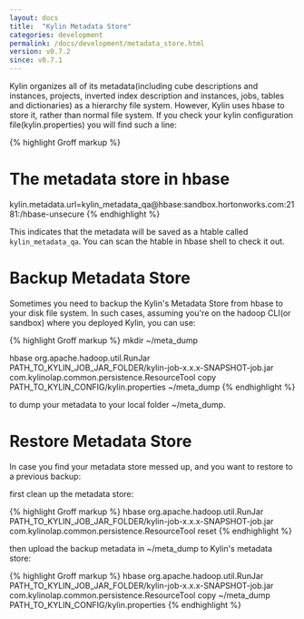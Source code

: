 ```yaml
---
layout: docs
title:  "Kylin Metadata Store"
categories: development
permalink: /docs/development/metadata_store.html
version: v0.7.2
since: v0.7.1
---
```


Kylin organizes all of its metadata(including cube descriptions and instances, projects, inverted index description and instances, jobs, tables and dictionaries) as a hierarchy file system. However, Kylin uses hbase to store it, rather than normal file system. If you check your kylin configuration file(kylin.properties) you will find such a line:

{% highlight Groff markup %}
# The metadata store in hbase
kylin.metadata.url=kylin_metadata_qa@hbase:sandbox.hortonworks.com:2181:/hbase-unsecure
{% endhighlight %}


This indicates that the metadata will be saved as a htable called `kylin_metadata_qa`. You can scan the htable in hbase shell to check it out.

# Backup Metadata Store

Sometimes you need to backup the Kylin's Metadata Store from hbase to your disk file system.
In such cases, assuming you're on the hadoop CLI(or sandbox) where you deployed Kylin, you can use:

{% highlight Groff markup %}
mkdir ~/meta_dump

hbase  org.apache.hadoop.util.RunJar  PATH_TO_KYLIN_JOB_JAR_FOLDER/kylin-job-x.x.x-SNAPSHOT-job.jar com.kylinolap.common.persistence.ResourceTool  copy PATH_TO_KYLIN_CONFIG/kylin.properties ~/meta_dump
{% endhighlight %}

to dump your metadata to your local folder ~/meta_dump.

# Restore Metadata Store

In case you find your metadata store messed up, and you want to restore to a previous backup:

first clean up the metadata store:

{% highlight Groff markup %}
hbase  org.apache.hadoop.util.RunJar PATH_TO_KYLIN_JOB_JAR_FOLDER/kylin-job-x.x.x-SNAPSHOT-job.jar com.kylinolap.common.persistence.ResourceTool  reset 
{% endhighlight %}

then upload the backup metadata in ~/meta_dump to Kylin's metadata store:

{% highlight Groff markup %}
hbase  org.apache.hadoop.util.RunJar  PATH_TO_KYLIN_JOB_JAR_FOLDER/kylin-job-x.x.x-SNAPSHOT-job.jar com.kylinolap.common.persistence.ResourceTool  copy ~/meta_dump PATH_TO_KYLIN_CONFIG/kylin.properties
{% endhighlight %}

